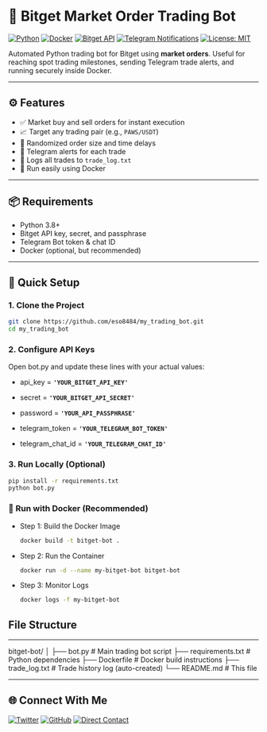 
# 🦾 Bitget Market Order Trading Bot

[![Python](https://img.shields.io/badge/Python-3.8%2B-blue?logo=python)](https://www.python.org/)
[![Docker](https://img.shields.io/badge/Docker-Supported-blue?logo=docker)](https://www.docker.com/)
[![Bitget API](https://img.shields.io/badge/Exchange-Bitget-orange)](https://www.bitget.com/)
[![Telegram Notifications](https://img.shields.io/badge/Telegram-Enabled-blue?logo=telegram)](https://core.telegram.org/bots)
[![License: MIT](https://img.shields.io/badge/License-MIT-green.svg)](https://opensource.org/licenses/MIT)

Automated Python trading bot for Bitget using **market orders**. Useful for reaching spot trading milestones, sending Telegram trade alerts, and running securely inside Docker.

---

## ⚙️ Features

- ✅ Market buy and sell orders for instant execution
- 📈 Target any trading pair (e.g., `PAWS/USDT`)
- 🧠 Randomized order size and time delays
- 🔔 Telegram alerts for each trade
- 📁 Logs all trades to `trade_log.txt`
- 🐳 Run easily using Docker

---

## 📦 Requirements

- Python 3.8+
- Bitget API key, secret, and passphrase
- Telegram Bot token & chat ID
- Docker (optional, but recommended)

---

## 🚀 Quick Setup

### 1. Clone the Project

```bash
git clone https://github.com/eso8484/my_trading_bot.git
cd my_trading_bot
```
### 2. Configure API Keys

Open bot.py and update these lines with your actual values:

- api_key = **`'YOUR_BITGET_API_KEY'`**
- secret = **`'YOUR_BITGET_API_SECRET'`**
- password = **`'YOUR_API_PASSPHRASE'`**

- telegram_token = **`'YOUR_TELEGRAM_BOT_TOKEN'`**
- telegram_chat_id = **`'YOUR_TELEGRAM_CHAT_ID'`**

### 3. Run Locally (Optional)

```bash
pip install -r requirements.txt
python bot.py
```

### 🐳 Run with Docker (Recommended)

- Step 1: Build the Docker Image

    ```bash
    docker build -t bitget-bot .
    ```
- Step 2: Run the Container

    ```bash
    docker run -d --name my-bitget-bot bitget-bot
    ```
- Step 3: Monitor Logs

    ```bash
    docker logs -f my-bitget-bot
    ```

## File Structure

---
bitget-bot/
│
├── bot.py              # Main trading bot script
├── requirements.txt    # Python dependencies
├── Dockerfile          # Docker build instructions
├── trade_log.txt       # Trade history log (auto-created)
└── README.md           # This file

---
## **🌐 Connect With Me**

[![Twitter](https://img.shields.io/badge/Twitter-%231DA1F2.svg?style=for-the-badge&logo=Twitter&logoColor=white)](https://twitter.com/oche_21)
[![GitHub](https://img.shields.io/badge/github-%23121011.svg?style=for-the-badge&logo=github&logoColor=white)](https://github.com/eso8484)
[![Direct Contact](https://img.shields.io/badge/Direct_Contact-%23009688.svg?style=for-the-badge&logo=telegram&logoColor=white)](https://t.me/eso8484)
